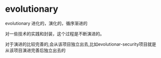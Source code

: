 # evolutionary

evolutionary 进化的，演化的，循序渐进的

对一些技术的实践和封装，这个过程是不断演进的。

对于演进的比较完善的,会从该项目独立出去,比如evolutionar-security项目就是从该项目演进完善后独立出去的

